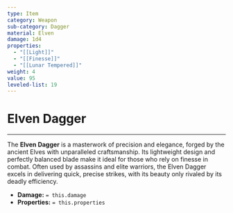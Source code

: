 ```yaml
---
type: Item
category: Weapon
sub-category: Dagger
material: Elven
damage: 1d4
properties:
  - "[[Light]]"
  - "[[Finesse]]"
  - "[[Lunar Tempered]]"
weight: 4
value: 95
leveled-list: 19
---
```

# Elven Dagger
---
The **Elven Dagger** is a masterwork of precision and elegance, forged by the ancient Elves with unparalleled craftsmanship. Its lightweight design and perfectly balanced blade make it ideal for those who rely on finesse in combat. Often used by assassins and elite warriors, the Elven Dagger excels in delivering quick, precise strikes, with its beauty only rivaled by its deadly efficiency.

- **Damage:** `= this.damage`
- **Properties:** `= this.properties`